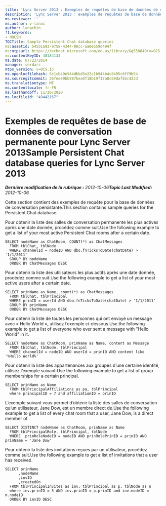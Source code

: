 ```yaml
---
title: 'Lync Server 2013 : Exemples de requêtes de base de données de conversation permanente'
description: 'Lync Server 2013 : exemples de requêtes de base de données de conversation persistante.'
ms.reviewer: ''
ms.author: v-lanac
author: lanachin
f1.keywords:
- NOCSH
TOCTitle: Sample Persistent Chat database queries
ms:assetid: 545b1a93-9758-4344-98cc-aa0e559d494f
ms:mtpsurl: https://technet.microsoft.com/en-us/library/Gg558649(v=OCS.15)
ms:contentKeyID: 48184133
ms.date: 07/23/2014
manager: serdars
mtps_version: v=OCS.15
ms.openlocfilehash: 5e1cb49e944dbbd3e22c1b944b4c8495c6ff9b54
ms.sourcegitcommit: 36fee89bb887bea4f18b19f17a8c69daf5bc423d
ms.translationtype: MT
ms.contentlocale: fr-FR
ms.lasthandoff: 11/26/2020
ms.locfileid: "49442167"
---
```

# <a name="sample-persistent-chat-database-queries-for-lync-server-2013"></a><span data-ttu-id="62274-103">Exemples de requêtes de base de données de conversation permanente pour Lync Server 2013</span><span class="sxs-lookup"><span data-stu-id="62274-103">Sample Persistent Chat database queries for Lync Server 2013</span></span>

<div data-xmlns="http://www.w3.org/1999/xhtml">

<div class="topic" data-xmlns="http://www.w3.org/1999/xhtml" data-msxsl="urn:schemas-microsoft-com:xslt" data-cs="https://msdn.microsoft.com/">

<div data-asp="https://msdn2.microsoft.com/asp">



</div>

<div id="mainSection">

<div id="mainBody"><span data-ttu-id="62274-104">

<span> </span></span><span class="sxs-lookup"><span data-stu-id="62274-104">

<span> </span></span></span>

<span data-ttu-id="62274-105">_**Dernière modification de la rubrique :** 2012-10-06_</span><span class="sxs-lookup"><span data-stu-id="62274-105">_**Topic Last Modified:** 2012-10-06_</span></span>

<span data-ttu-id="62274-106">Cette section contient des exemples de requête pour la base de données de conversation persistante.</span><span class="sxs-lookup"><span data-stu-id="62274-106">This section contains sample queries for the Persistent Chat database.</span></span>

<span data-ttu-id="62274-107">Pour obtenir la liste des salles de conversation permanente les plus actives après une date donnée, procédez comme suit.</span><span class="sxs-lookup"><span data-stu-id="62274-107">Use the following example to get a list of your most active Persistent Chat rooms after a certain date.</span></span>

    SELECT nodeName as ChatRoom, COUNT(*) as ChatMessages
      FROM tblChat, tblNode
      WHERE channelId = nodeID AND dbo.fnTicksToDate(chatDate) > '1/1/2011'
      GROUP BY nodeName
      ORDER BY ChatMessages DESC

<span data-ttu-id="62274-108">Pour obtenir la liste des utilisateurs les plus actifs après une date donnée, procédez comme suit.</span><span class="sxs-lookup"><span data-stu-id="62274-108">Use the following example to get a list of your most active users after a certain date.</span></span>

    SELECT prinName as Name, count(*) as ChatMessages
      FROM tblChat, tblPrincipal
      WHERE prinID = userId AND dbo.fnTicksToDate(chatDate) > '1/1/2011'
      GROUP BY prinName
      ORDER BY ChatMessages DESC

<span data-ttu-id="62274-109">Pour obtenir la liste de toutes les personnes qui ont envoyé un message avec « Hello World », utilisez l’exemple ci-dessous.</span><span class="sxs-lookup"><span data-stu-id="62274-109">Use the following example to get a list of everyone who ever sent a message with "Hello World" in it.</span></span>

    SELECT nodeName as ChatRoom, prinName as Name, content as Message
      FROM tblChat, tblNode, tblPrincipal
      WHERE channelId = nodeID AND userId = prinID AND content like '%Hello World%'

<span data-ttu-id="62274-110">Pour obtenir la liste des appartenances aux groupes d’une certaine identité, utilisez l’exemple suivant.</span><span class="sxs-lookup"><span data-stu-id="62274-110">Use the following example to get a list of group memberships for a certain principal.</span></span>

    SELECT prinName as Name    
      FROM tblPrincipalAffiliations as pa, tblPrincipal
      where principalID = 7 and affiliationID = prinID

<span data-ttu-id="62274-111">L’exemple suivant vous permet d’obtenir la liste des salles de conversation qu’un utilisateur, Jane Dow, est un membre direct de.</span><span class="sxs-lookup"><span data-stu-id="62274-111">Use the following example to get a list of every chat room that a user, Jane Dow, is a direct member of.</span></span>

    SELECT DISTINCT nodeName as ChatRoom, prinName as Name          
      FROM tblPrincipalRole, tblPrincipal, tblNode
      WHERE  prinRoleNodeID = nodeID AND prinRolePrinID = prinID AND prinName = 'Jane Dow'

<span data-ttu-id="62274-112">Pour obtenir la liste des invitations reçues par un utilisateur, procédez comme suit.</span><span class="sxs-lookup"><span data-stu-id="62274-112">Use the following example to get a list of invitations that a user has received.</span></span>

    SELECT prinName
          ,nodeName
          ,invID   
          ,createdOn
      FROM tblPrincipalInvites as inv, tblPrincipal as p, tblNode as n
      where inv.prinID = 5 AND inv.prinID = p.prinID and inv.nodeID = n.nodeID
      ORDER BY invID DESC

<span data-ttu-id="62274-113"></div>

<span> </span>

</div>

</div>

</span><span class="sxs-lookup"><span data-stu-id="62274-113"></div>

<span> </span>

</div>

</div>

</span></span></div>

